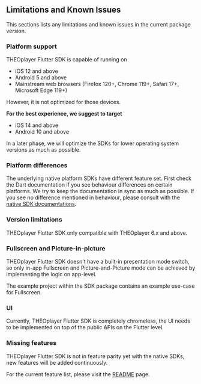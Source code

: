 ## Limitations and Known Issues

This sections lists any limitations and known issues in the current package version.

### Platform support
THEOplayer Flutter SDK is capable of running on

- iOS 12 and above
- Android 5 and above
- Mainstream web browsers (Firefox 120+, Chrome 119+, Safari 17+, Microsoft Edge 119+)

However, it is not optimized for those devices.

**For the best experience, we suggest to target**
- iOS 14 and above
- Android 10 and above

In a later phase, we will optimize the SDKs for lower operating system versions as much as possible.

### Platform differences

The underlying native platform SDKs have different feature set.
First check the Dart documentation if you see behaviour differences on certain platforms.
We try to keep the documentation in sync as much as possible.
If you see no difference mentioned in behaviour, please consult with the [native SDK documentations](https://docs.theoplayer.com/).

### Version limitations

THEOplayer Flutter SDK only compatible with THEOplayer 6.x and above.

### Fullscreen and Picture-in-picture

THEOplayer Flutter SDK doesn't have a built-in presentation mode switch, 
so only in-app Fullscreen and Picture-and-Picture mode can be achieved by implementing the logic on app-level.

The example project within the SDK package contains an example use-case for Fullscreen.

### UI
Currently, THEOplayer Flutter SDK is completely chromeless, the UI needs to be implemented on top of the public APIs on the Flutter level.

### Missing features
THEOplayer Flutter SDK is not in feature parity yet with the native SDKs, new features will be added continuously.

For the current feature list, please visit the [README](../README.md) page.